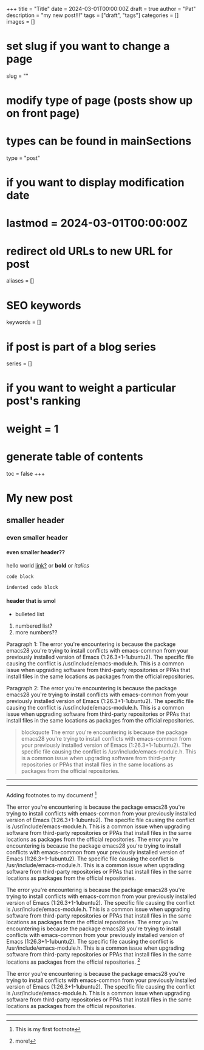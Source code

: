 +++
title = "Title"
date = 2024-03-01T00:00:00Z
draft = true
author = "Pat"
description = "my new post!!!"
tags = ["draft", "tags"]
categories = []
images = []

# set slug if you want to change a page
slug = ""

# modify type of page (posts show up on front page)
# types can be found in mainSections
type = "post"

# if you want to display modification date
# lastmod = 2024-03-01T00:00:00Z

# redirect old URLs to new URL for post
aliases = []

# SEO keywords
keywords = []

# if post is part of a blog series
series = []

# if you want to weight a particular post's ranking
# weight = 1

# generate table of contents
toc = false
+++


# My new post
## smaller header
### even smaller header
#### even smaller header??

hello world [link?](website.com) or **bold** or *italics*


`code block`

```
indented code block
```

#### header that is smol

- bulleted list

1. numbered list?
2. more numbers??

Paragraph 1: The error you're encountering is because the package emacs28 you're trying to install conflicts with emacs-common from your previously installed version of Emacs (1:26.3+1-1ubuntu2). The specific file causing the conflict is /usr/include/emacs-module.h. This is a common issue when upgrading software from third-party repositories or PPAs that install files in the same locations as packages from the official repositories.

Paragraph 2: The error you're encountering is because the package emacs28 you're trying to install conflicts with emacs-common from your previously installed version of Emacs (1:26.3+1-1ubuntu2). The specific file causing the conflict is /usr/include/emacs-module.h. This is a common issue when upgrading software from third-party repositories or PPAs that install files in the same locations as packages from the official repositories.

> blockquote
> The error you're encountering is because the package emacs28 you're trying to install conflicts with emacs-common from your previously installed version of Emacs (1:26.3+1-1ubuntu2). The specific file causing the conflict is /usr/include/emacs-module.h. This is a common issue when upgrading software from third-party repositories or PPAs that install files in the same locations as packages from the official repositories.

---
---
Adding footnotes to my document! [^1]

The error you're encountering is because the package emacs28 you're trying to install conflicts with emacs-common from your previously installed version of Emacs (1:26.3+1-1ubuntu2). The specific file causing the conflict is /usr/include/emacs-module.h. This is a common issue when upgrading software from third-party repositories or PPAs that install files in the same locations as packages from the official repositories.
The error you're encountering is because the package emacs28 you're trying to install conflicts with emacs-common from your previously installed version of Emacs (1:26.3+1-1ubuntu2). The specific file causing the conflict is /usr/include/emacs-module.h. This is a common issue when upgrading software from third-party repositories or PPAs that install files in the same locations as packages from the official repositories.

The error you're encountering is because the package emacs28 you're trying to install conflicts with emacs-common from your previously installed version of Emacs (1:26.3+1-1ubuntu2). The specific file causing the conflict is /usr/include/emacs-module.h. This is a common issue when upgrading software from third-party repositories or PPAs that install files in the same locations as packages from the official repositories.
The error you're encountering is because the package emacs28 you're trying to install conflicts with emacs-common from your previously installed version of Emacs (1:26.3+1-1ubuntu2). The specific file causing the conflict is /usr/include/emacs-module.h. This is a common issue when upgrading software from third-party repositories or PPAs that install files in the same locations as packages from the official repositories. [^!]

The error you're encountering is because the package emacs28 you're trying to install conflicts with emacs-common from your previously installed version of Emacs (1:26.3+1-1ubuntu2). The specific file causing the conflict is /usr/include/emacs-module.h. This is a common issue when upgrading software from third-party repositories or PPAs that install files in the same locations as packages from the official repositories.

---

[^1]: This is my first footnote

[^2]: This is my second footnote

[^!]: more!
